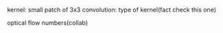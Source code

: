 kernel: small patch of 3x3
convolution: type of kernel(fact check this one)

optical flow numbers(collab)